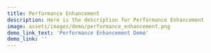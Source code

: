 ```yaml
---
title: Performance Enhancement
description: Here is the description for Performance Enhancement
image: assets/images/demo/performance_enhancement.png
demo_link_text: 'Performance Enhancement Demo'
demo_link: ''
---
```

